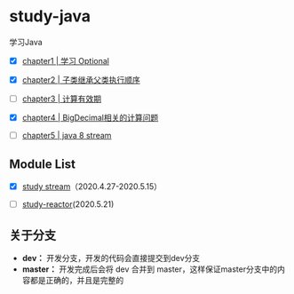 # study-java

学习Java

- [x] [chapter1 | 学习 Optional](./src/main/java/com/fengwenyi/study_java/chapter1)

- [x] [chapter2 | 子类继承父类执行顺序](./src/main/java/com/fengwenyi/study_java/chapter2)

- [ ] [chapter3 | 计算有效期](./src/main/java/com/fengwenyi/study_java/chapter3)

- [x] [chapter4 | BigDecimal相关的计算问题](./src/main/java/com/fengwenyi/study_java/chapter4/StudyBigDecimal.java)

- [ ] [chapter5 | java 8 stream](./src/main/java/com/fengwenyi/study_java/chapter5)

## Module List

- [x] [study stream](./study-stream)（2020.4.27-2020.5.15）
- [ ] [study-reactor](./study-reactor)(2020.5.21)


## 关于分支

- **dev：** 开发分支，开发的代码会直接提交到dev分支
- **master：** 开发完成后会将 dev 合并到 master，这样保证master分支中的内容都是正确的，并且是完整的